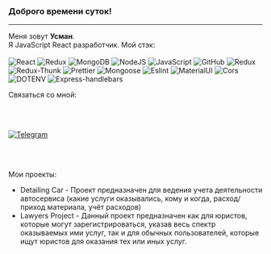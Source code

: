### Доброго времени суток!
<hr>

Меня зовут <b>Усман</b>.
<br>
Я JavaScript React разработчик.
Мой стэк:
<br></br>
![React](https://img.shields.io/badge/-React-283618?style=for-the-badge&logo=react)
![Redux](https://img.shields.io/badge/-Redux-283618?style=for-the-badge&logo=redux)
![MongoDB](https://img.shields.io/badge/-Mongo_DB-283618?style=for-the-badge&logo=mongoDB)
![NodeJS](https://img.shields.io/badge/-Node_Js-283618?style=for-the-badge&logo=node.js)
![JavaScript](https://img.shields.io/badge/-JavaScript-283618?style=for-the-badge&logo=JavaScript)
![GitHub](https://img.shields.io/badge/-GitHub-283618?style=for-the-badge&logo=github)
![Redux](https://img.shields.io/badge/-Redux-283618?style=for-the-badge&logo=redux)
![Redux-Thunk](https://img.shields.io/badge/-Redux_Thunk-283618?style=for-the-badge&logo=redux)
![Prettier](https://img.shields.io/badge/-Prettier-283618?style=for-the-badge&logo=prettier)
![Mongoose](https://img.shields.io/badge/-mongoose-283618?style=for-the-badge&logo=mongoose)
![Eslint](https://img.shields.io/badge/-Eslint-283618?style=for-the-badge&logo=Eslint&logoColor=skyblue)
![MaterialUI](https://img.shields.io/badge/-Material_UI-283618?style=for-the-badge&logo=MUI)
![Cors](https://img.shields.io/badge/-Cors-283618?style=for-the-badge&logo=cors)
![DOTENV](https://img.shields.io/badge/-dotenv-283618?style=for-the-badge&logo=dotenv)
![Express-handlebars](https://img.shields.io/badge/-express--handlebars-283618?style=for-the-badge&logo=MUI)




Связаться со мной:

<br>
<br>

[![Telegram](https://img.shields.io/badge/-Телеграм-CCCCFF?style=for-the-badge&logo=telegram)](https://t.me/XaH_94)

<br>
<br>


Мои проекты:

- <a style="text-decoration:none" href="https://github.com/dzakaev/detailing-front">Detailing Car</a> - Проект предназначен для ведения учета деятельности автосервиса (какие услуги оказывались, кому и когда, расход/приход материала, учёт расходов)
- <a style="text-decoration:none" href="https://github.com/dzakaev/team_project_lawyers_front">Lawyers Project</a> - Данный проект предназначен как для юристов, которые могут зарегистрироваться, указав весь спектр оказываемых ими услуг, так и для обычных пользователей, которые ищут юристов для оказания тех или иных услуг.
